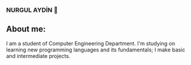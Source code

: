 ### NURGUL AYDİN 🤗
## About me:

I am a student of Computer Engineering Department. I'm studying on learning new programming languages and its fundamentals; I make basic and intermediate projects.



